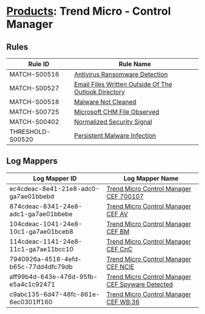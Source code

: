 # [Products](README.md): Trend Micro - Control Manager

## Rules

|Rule ID|Rule Name|
|----|----|
|MATCH-S00516|[Antivirus Ransomware Detection](../rules/MATCH-S00516.md)|
|MATCH-S00527|[Email Files Written Outside Of The Outlook Directory](../rules/MATCH-S00527.md)|
|MATCH-S00518|[Malware Not Cleaned](../rules/MATCH-S00518.md)|
|MATCH-S00725|[Microsoft CHM File Observed](../rules/MATCH-S00725.md)|
|MATCH-S00402|[Normalized Security Signal](../rules/MATCH-S00402.md)|
|THRESHOLD-S00520|[Persistent Malware Infection](../rules/THRESHOLD-S00520.md)|


## Log Mappers

|Log Mapper ID|Log Mapper Name|
|----|----|
|ec4cdeac-8e41-21e8-adc0-ga7ae01bbebd|[Trend Micro Control Manager CEF 700107](../mappings/ec4cdeac-8e41-21e8-adc0-ga7ae01bbebd.md)|
|874cdeac-8341-24e8-adc1-ga7ae01bbebe|[Trend Micro Control Manager CEF AV](../mappings/874cdeac-8341-24e8-adc1-ga7ae01bbebe.md)|
|104cdeac-1041-24e8-10c1-ga7ae01bceb8|[Trend Micro Control Manager CEF BM](../mappings/104cdeac-1041-24e8-10c1-ga7ae01bceb8.md)|
|114cdeac-1141-24e8-11c1-ga7ae11bcc10|[Trend Micro Control Manager CEF CnC](../mappings/114cdeac-1141-24e8-11c1-ga7ae11bcc10.md)|
|7940926a-4518-4efd-b65c-77dd4dfc79db|[Trend Micro Control Manager CEF NCIE](../mappings/7940926a-4518-4efd-b65c-77dd4dfc79db.md)|
|aff99b4d-643e-476d-95fb-e5a4c1c92471|[Trend Micro Control Manager CEF Spyware Detected](../mappings/aff99b4d-643e-476d-95fb-e5a4c1c92471.md)|
|c9abc135-6d47-48fc-861e-6ec0301ff160|[Trend Micro Control Manager CEF WB:36](../mappings/c9abc135-6d47-48fc-861e-6ec0301ff160.md)|



